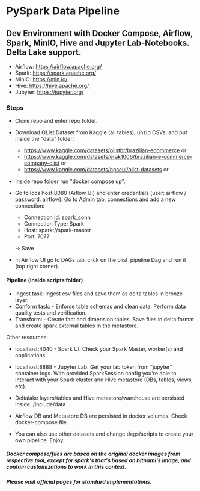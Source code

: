 # PySpark Data Pipeline 
## Dev Environment with Docker Compose, Airflow, Spark, MinIO, Hive and Jupyter Lab-Notebooks. Delta Lake support.

- Airflow: https://airflow.apache.org/
- Spark: https://spark.apache.org/
- MinIO: https://min.io/
- Hive: https://hive.apache.org/
- Jupyter: https://jupyter.org/

### Steps

- Clone repo and enter repo folder.
- Download OList Dataset from Kaggle (all tables), unzip CSVs, and put inside the "data" folder: 
    - https://www.kaggle.com/datasets/olistbr/brazilian-ecommerce or
    - https://www.kaggle.com/datasets/erak1006/brazilian-e-commerce-company-olist or
    - https://www.kaggle.com/datasets/npscul/olist-datasets or
- Inside repo folder run "docker compose up".
- Go to localhost:8080 (Aiflow UI) and enter credentials (user: airflow / password: airflow). Go to Admin tab, connections and add a new connection:
    - Connection Id: spark_conn
    - Connection Type: Spark
    - Host: spark://spark-master
    - Port: 7077

    -> Save

- In Airflow UI go to DAGs tab, click on the olist_pipeline Dag and run it (top right corner).

#### Pipeline (inside scripts folder)
- Ingest task: Ingest csv files and save them as delta tables in bronze layer.
- Conform task: - Enforce table schemas and clean data. Perform data quality tests and verification.
- Transform: - Create fact and dimension tables. Save files in delta format and create spark external tables in the metastore.

  
Other resources:
- localhost:4040 - Spark UI. Check your Spark Master, worker(s) and applications.
- localhost:8888 - Jupyter Lab. Get your lab token from "jupyter" container logs. With provided SparkSession config you're able to interact with your Spark cluster and Hive metastore (DBs, tables, views, etc). 
- Deltalake layers/tables and Hive metastore/warehouse are persisted inside ./include/data
- Airflow DB and Metastore DB are persisted in docker volumes. Check docker-compose file.

- You can also use other datasets and change dags/scripts to create your own pipeline. Enjoy.

##### Docker compose/files are based on the original docker images from respective tool, except for spark's that's based on bitnami's image, and contain customizations to work in this context.
##### Please visit official pages for standard implementations.

